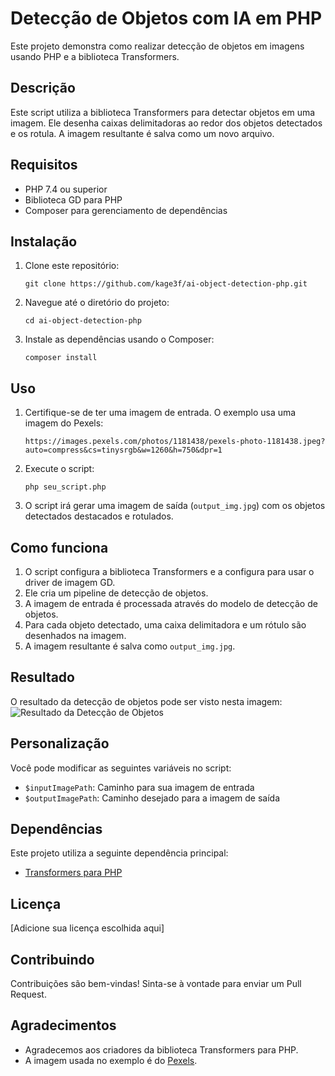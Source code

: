 # Detecção de Objetos com IA em PHP

Este projeto demonstra como realizar detecção de objetos em imagens usando PHP e a biblioteca Transformers.

## Descrição

Este script utiliza a biblioteca Transformers para detectar objetos em uma imagem. Ele desenha caixas delimitadoras ao redor dos objetos detectados e os rotula. A imagem resultante é salva como um novo arquivo.

## Requisitos

- PHP 7.4 ou superior
- Biblioteca GD para PHP
- Composer para gerenciamento de dependências

## Instalação

1. Clone este repositório:
   ```
   git clone https://github.com/kage3f/ai-object-detection-php.git
   ```

2. Navegue até o diretório do projeto:
   ```
   cd ai-object-detection-php
   ```

3. Instale as dependências usando o Composer:
   ```
   composer install
   ```

## Uso

1. Certifique-se de ter uma imagem de entrada. O exemplo usa uma imagem do Pexels:
   ```
   https://images.pexels.com/photos/1181438/pexels-photo-1181438.jpeg?auto=compress&cs=tinysrgb&w=1260&h=750&dpr=1
   ```

2. Execute o script:
   ```
   php seu_script.php
   ```

3. O script irá gerar uma imagem de saída (`output_img.jpg`) com os objetos detectados destacados e rotulados.

## Como funciona

1. O script configura a biblioteca Transformers e a configura para usar o driver de imagem GD.
2. Ele cria um pipeline de detecção de objetos.
3. A imagem de entrada é processada através do modelo de detecção de objetos.
4. Para cada objeto detectado, uma caixa delimitadora e um rótulo são desenhados na imagem.
5. A imagem resultante é salva como `output_img.jpg`.

## Resultado

O resultado da detecção de objetos pode ser visto nesta imagem:
![Resultado da Detecção de Objetos](https://i.imgur.com/ENmVtcA.jpeg)

## Personalização

Você pode modificar as seguintes variáveis no script:
- `$inputImagePath`: Caminho para sua imagem de entrada
- `$outputImagePath`: Caminho desejado para a imagem de saída

## Dependências

Este projeto utiliza a seguinte dependência principal:
- [Transformers para PHP](https://codewithkyrian.github.io/transformers-php/getting-started)

## Licença

[Adicione sua licença escolhida aqui]

## Contribuindo

Contribuições são bem-vindas! Sinta-se à vontade para enviar um Pull Request.

## Agradecimentos

- Agradecemos aos criadores da biblioteca Transformers para PHP.
- A imagem usada no exemplo é do [Pexels](https://www.pexels.com/).
